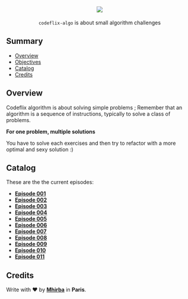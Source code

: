 <h1 align="center">
  <br />
    <a href="https://codeflix.tv">
      <img src="./.assets/codeflix.logo.png">
    </a>
</h1>

<p align="center">
  <code>codeflix-algo</code> is about small algorithm challenges
  <br />
</p>

## <a name='TOC'>Summary</a>

- [Overview](#overview)
- [Objectives](#objectives)
- [Catalog](#catalog)
- [Credits](#credits)

## <a name='overview'>Overview</a>

Codeflix algorithm is about solving simple problems ;
Remember that an algorithm is a sequence of instructions, typically to solve a class of problems.

**For one problem, multiple solutions**

You have to solve each exercises and then try to refactor with a more optimal and sexy solution :)

## <a name='catalog'>Catalog</a>

These are the the current episodes:

- [**Episode 001**](./episode.001)
- [**Episode 002**](./episode.002)
- [**Episode 003**](./episode.003)
- [**Episode 004**](./episode.004)
- [**Episode 005**](./episode.005)
- [**Episode 006**](./episode.006)
- [**Episode 007**](./episode.007)
- [**Episode 008**](./episode.008)
- [**Episode 009**](./episode.009)
- [**Episode 010**](./episode.010)
- [**Episode 011**](./episode.011)

## <a name='credits'>Credits</a>

Write with :heart: by [**Mhirba**](http://mhirba.com) in **Paris**.
